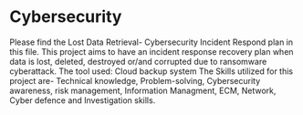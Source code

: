 # Cybersecurity
Please find the Lost Data Retrieval- Cybersecurity Incident Respond plan in this file. This project aims to have an incident response recovery plan when data is lost, deleted, destroyed or/and corrupted due to ransomware cyberattack. The tool used: Cloud backup system The Skills utilized for this project are- Technical knowledge, Problem-solving, Cybersecurity awareness, risk management, Information Managment, ECM, Network, Cyber defence and Investigation skills.
